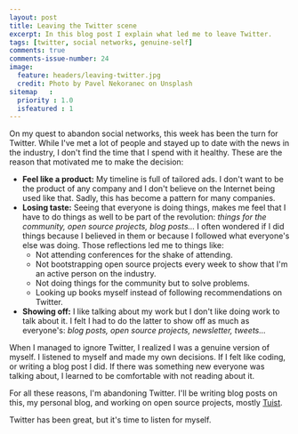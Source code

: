 ```yaml
---
layout: post
title: Leaving the Twitter scene
excerpt: In this blog post I explain what led me to leave Twitter.
tags: [twitter, social networks, genuine-self]
comments: true
comments-issue-number: 24
image:
  feature: headers/leaving-twitter.jpg
  credit: Photo by Pavel Nekoranec on Unsplash
sitemap   :
  priority : 1.0
  isfeatured : 1
---
```


On my quest to abandon social networks, this week has been the turn for Twitter. While I've met a lot of people and stayed up to date with the news in the industry, I don't find the time that I spend with it healthy. These are the reason that motivated me to make the decision:

- **Feel like a product:** My timeline is full of tailored ads. I don't want to be the product of any company and I don't believe on the Internet being used like that. Sadly, this has become a pattern for many companies.
- **Losing taste:** Seeing that everyone is doing things, makes me feel that I have to do things as well to be part of the revolution: *things for the community, open source projects, blog posts...* I often wondered if I did things because I believed in them or because I followed what everyone's else was doing. Those reflections led me to things like:
  - Not attending conferences for the shake of attending.
  - Not bootstrapping open source projects every week to show that I'm an active person on the industry.
  - Not doing things for the community but to solve problems.
  - Looking up books myself instead of following recommendations on Twitter.
- **Showing off:** I like talking about my work but I don't like doing work to talk about it. I felt I had to do the latter to show off as much as everyone's: *blog posts, open source projects, newsletter, tweets...* 

When I managed to ignore Twitter, I realized I was a genuine version of myself. I listened to myself and made my own decisions. If I felt like coding, or writing a blog post I did. If there was something new everyone was talking about, I learned to be comfortable with not reading about it. 

For all these reasons, I'm abandoning Twitter. I'll be writing blog posts on this, my personal blog, and working on open source projects, mostly [Tuist](https://tuist.io).


Twitter has been great, but it's time to listen for myself.